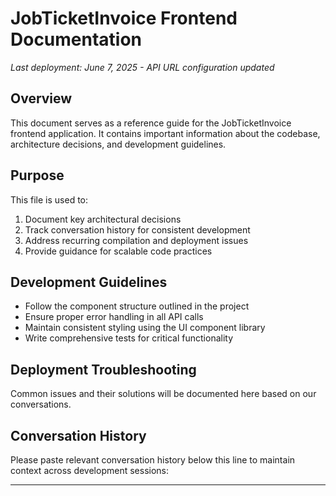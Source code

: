 # JobTicketInvoice Frontend Documentation

*Last deployment: June 7, 2025 - API URL configuration updated*

## Overview
This document serves as a reference guide for the JobTicketInvoice frontend application. It contains important information about the codebase, architecture decisions, and development guidelines.

## Purpose
This file is used to:
1. Document key architectural decisions
2. Track conversation history for consistent development
3. Address recurring compilation and deployment issues
4. Provide guidance for scalable code practices

## Development Guidelines
- Follow the component structure outlined in the project
- Ensure proper error handling in all API calls
- Maintain consistent styling using the UI component library
- Write comprehensive tests for critical functionality

## Deployment Troubleshooting
Common issues and their solutions will be documented here based on our conversations.

## Conversation History
Please paste relevant conversation history below this line to maintain context across development sessions:

---

